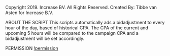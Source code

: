 Copyright 2019. Increase BV. All Rights Reserved.
Created By: Tibbe van Asten for Increase B.V.

ABOUT THE SCRIPT
This scripts automatically ads a bidadjustment to every hour
of the day, based of historical CPA. The CPA of the current and
upcoming 5 hours will be compared to the campaign CPA and a 
bidadjustment will be set accordingly.

PERMISSION
[!permission](./permission.png)
